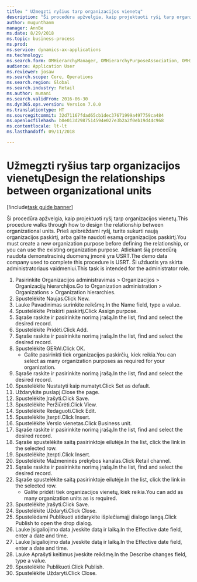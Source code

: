 ```yaml
--- 
title: " Užmegzti ryšius tarp organizacijos vienetų"
description: "Ši procedūra apžvelgia, kaip projektuoti ryšį tarp organizacijos vienetų."
author: mugunthanm
manager: AnnBe
ms.date: 8/29/2018
ms.topic: business-process
ms.prod: 
ms.service: dynamics-ax-applications
ms.technology: 
ms.search.form: OMHierarchyManager, OMHierarchyPurposeAssociation, OMHierarchySelection, HierarchyDesigner, OMNodeSelection,  HierarchyPublishAndCloseForm
audience: Application User
ms.reviewer: josaw
ms.search.scope: Core, Operations
ms.search.region: Global
ms.search.industry: Retail
ms.author: mumani
ms.search.validFrom: 2016-06-30
ms.dyn365.ops.version: Version 7.0.0
ms.translationtype: HT
ms.sourcegitcommit: 32d71167fdad65cb1dec37671999a497759ca484
ms.openlocfilehash: b0e013d2987514594e027e3b2a2f0eb19d44c968
ms.contentlocale: lt-lt
ms.lasthandoff: 09/11/2018

---
```

# <a name="design-the-relationships-between-organizational-units"></a><span data-ttu-id="37471-103"> Užmegzti ryšius tarp organizacijos vienetų</span><span class="sxs-lookup"><span data-stu-id="37471-103">Design the relationships between organizational units</span></span>

[!include[task guide banner](../includes/task-guide-banner.md)]

<span data-ttu-id="37471-104">Ši procedūra apžvelgia, kaip projektuoti ryšį tarp organizacijos vienetų.</span><span class="sxs-lookup"><span data-stu-id="37471-104">This procedure walks through how to design the relationship between organizational units.</span></span> <span data-ttu-id="37471-105">Prieš apibrėždami ryšį, turite sukurti naują organizacijos paskirtį, arba galite naudoti esamą organizacijos paskirtį.</span><span class="sxs-lookup"><span data-stu-id="37471-105">You must create a new organization purpose before defining the relationship, or you can use the existing organization purpose.</span></span> <span data-ttu-id="37471-106">Atliekant šią procedūrą naudota demonstracinių duomenų įmonė yra USRT.</span><span class="sxs-lookup"><span data-stu-id="37471-106">The demo data company used to complete this procedure is USRT.</span></span> <span data-ttu-id="37471-107">Ši užduotis yra skirta administratoriaus vaidmeniui.</span><span class="sxs-lookup"><span data-stu-id="37471-107">This task is intended for the administrator role.</span></span>

1. <span data-ttu-id="37471-108">Pasirinkite Organizacijos administravimas > Organizacijos > Organizacijų hierarchijos.</span><span class="sxs-lookup"><span data-stu-id="37471-108">Go to Organization administration > Organizations > Organization hierarchies.</span></span>
2. <span data-ttu-id="37471-109">Spustelėkite Naujas.</span><span class="sxs-lookup"><span data-stu-id="37471-109">Click New.</span></span>
3. <span data-ttu-id="37471-110">Lauke Pavadinimas surinkite reikšmę.</span><span class="sxs-lookup"><span data-stu-id="37471-110">In the Name field, type a value.</span></span>
4. <span data-ttu-id="37471-111">Spustelėkite Priskirti paskirtį.</span><span class="sxs-lookup"><span data-stu-id="37471-111">Click Assign purpose.</span></span>
5. <span data-ttu-id="37471-112">Sąraše raskite ir pasirinkite norimą įrašą.</span><span class="sxs-lookup"><span data-stu-id="37471-112">In the list, find and select the desired record.</span></span>
6. <span data-ttu-id="37471-113">Spustelėkite Pridėti.</span><span class="sxs-lookup"><span data-stu-id="37471-113">Click Add.</span></span>
7. <span data-ttu-id="37471-114">Sąraše raskite ir pasirinkite norimą įrašą.</span><span class="sxs-lookup"><span data-stu-id="37471-114">In the list, find and select the desired record.</span></span>
8. <span data-ttu-id="37471-115">Spustelėkite GERAI.</span><span class="sxs-lookup"><span data-stu-id="37471-115">Click OK.</span></span>
    * <span data-ttu-id="37471-116">Galite pasirinkti tiek organizacijos paskirčių, kiek reikia.</span><span class="sxs-lookup"><span data-stu-id="37471-116">You can select as many organization purposes as required for your organization.</span></span>  
9. <span data-ttu-id="37471-117">Sąraše raskite ir pasirinkite norimą įrašą.</span><span class="sxs-lookup"><span data-stu-id="37471-117">In the list, find and select the desired record.</span></span>
10. <span data-ttu-id="37471-118">Spustelėkite Nustatyti kaip numatyt.</span><span class="sxs-lookup"><span data-stu-id="37471-118">Click Set as default.</span></span>
11. <span data-ttu-id="37471-119">Uždarykite puslapį.</span><span class="sxs-lookup"><span data-stu-id="37471-119">Close the page.</span></span>
12. <span data-ttu-id="37471-120">Spustelėkite Įrašyti.</span><span class="sxs-lookup"><span data-stu-id="37471-120">Click Save.</span></span>
13. <span data-ttu-id="37471-121">Spustelėkite Peržiūrėti.</span><span class="sxs-lookup"><span data-stu-id="37471-121">Click View.</span></span>
14. <span data-ttu-id="37471-122">Spustelėkite Redaguoti.</span><span class="sxs-lookup"><span data-stu-id="37471-122">Click Edit.</span></span>
15. <span data-ttu-id="37471-123">Spustelėkite Įterpti.</span><span class="sxs-lookup"><span data-stu-id="37471-123">Click Insert.</span></span>
16. <span data-ttu-id="37471-124">Spustelėkite Verslo vienetas.</span><span class="sxs-lookup"><span data-stu-id="37471-124">Click Business unit.</span></span>
17. <span data-ttu-id="37471-125">Sąraše raskite ir pasirinkite norimą įrašą.</span><span class="sxs-lookup"><span data-stu-id="37471-125">In the list, find and select the desired record.</span></span>
18. <span data-ttu-id="37471-126">Sąraše spustelėkite saitą pasirinktoje eilutėje.</span><span class="sxs-lookup"><span data-stu-id="37471-126">In the list, click the link in the selected row.</span></span>
19. <span data-ttu-id="37471-127">Spustelėkite Įterpti.</span><span class="sxs-lookup"><span data-stu-id="37471-127">Click Insert.</span></span>
20. <span data-ttu-id="37471-128">Spustelėkite Mažmeninės prekybos kanalas.</span><span class="sxs-lookup"><span data-stu-id="37471-128">Click Retail channel.</span></span>
21. <span data-ttu-id="37471-129">Sąraše raskite ir pasirinkite norimą įrašą.</span><span class="sxs-lookup"><span data-stu-id="37471-129">In the list, find and select the desired record.</span></span>
22. <span data-ttu-id="37471-130">Sąraše spustelėkite saitą pasirinktoje eilutėje.</span><span class="sxs-lookup"><span data-stu-id="37471-130">In the list, click the link in the selected row.</span></span>
    * <span data-ttu-id="37471-131">Galite pridėti tiek organizacijos vienetų, kiek reikia.</span><span class="sxs-lookup"><span data-stu-id="37471-131">You can add as many organization units as is required.</span></span>  
23. <span data-ttu-id="37471-132">Spustelėkite Įrašyti.</span><span class="sxs-lookup"><span data-stu-id="37471-132">Click Save.</span></span>
24. <span data-ttu-id="37471-133">Spustelėkite Uždaryti.</span><span class="sxs-lookup"><span data-stu-id="37471-133">Click Close.</span></span>
25. <span data-ttu-id="37471-134">Spustelėdami Publikuoti atidarykite išplečiamąjį dialogo langą.</span><span class="sxs-lookup"><span data-stu-id="37471-134">Click Publish to open the drop dialog.</span></span>
26. <span data-ttu-id="37471-135">Lauke Įsigaliojimo data įveskite datą ir laiką.</span><span class="sxs-lookup"><span data-stu-id="37471-135">In the Effective date field, enter a date and time.</span></span>
27. <span data-ttu-id="37471-136">Lauke Įsigaliojimo data įveskite datą ir laiką.</span><span class="sxs-lookup"><span data-stu-id="37471-136">In the Effective date field, enter a date and time.</span></span>
28. <span data-ttu-id="37471-137">Lauke Aprašyti keitimus įveskite reikšmę.</span><span class="sxs-lookup"><span data-stu-id="37471-137">In the Describe changes field, type a value.</span></span>
29. <span data-ttu-id="37471-138">Spustelėkite Publikuoti.</span><span class="sxs-lookup"><span data-stu-id="37471-138">Click Publish.</span></span>
30. <span data-ttu-id="37471-139">Spustelėkite Uždaryti.</span><span class="sxs-lookup"><span data-stu-id="37471-139">Click Close.</span></span>


